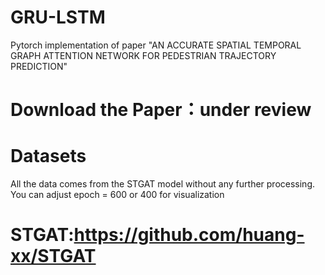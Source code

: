 # GRU-LSTM
Pytorch implementation of paper "AN ACCURATE SPATIAL TEMPORAL GRAPH ATTENTION NETWORK FOR PEDESTRIAN TRAJECTORY PREDICTION"
# Download the Paper：under review
# Datasets
All the data comes from the STGAT model without any further processing.
You can adjust epoch = 600 or 400 for visualization
# STGAT:https://github.com/huang-xx/STGAT

